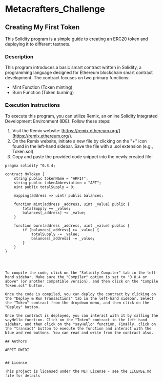 # Metacrafters_Challenge
## Creating My First Token

This Solidity program is a simple guide to creating an ERC20 token and deploying it to different testnets.

### Description

This program introduces a basic smart contract written in Solidity, a programming language designed for Ethereum blockchain smart contract development. The contract focuses on two primary functions:

- Mint Function (Token minting)
- Burn Function (Token burning)

### Execution Instructions

To execute this program, you can utilize Remix, an online Solidity Integrated Development Environment (IDE). Follow these steps:

1. Visit the Remix website: [https://remix.ethereum.org/](https://remix.ethereum.org/).
2. On the Remix website, initiate a new file by clicking on the "+" icon found in the left-hand sidebar. Save the file with a .sol extension (e.g., Token.sol).
3. Copy and paste the provided code snippet into the newly created file:

```solidity
pragma solidity ^0.8.4;

contract MyToken {
    string public tokenName = "ARPIT";
    string public tokenAbbreviation = "APT";
    uint public totalSupply = 0;

    mapping(address => uint) public balances;

    function mint(address _address, uint _value) public {
        totalSupply += _value;
        balances[_address] += _value;
    }

    function burn(address _address, uint _value) public {
        if (balances[_address] >= _value) {
            totalSupply -= _value;
            balances[_address] -= _value;
        }
    }
}




To compile the code, click on the "Solidity Compiler" tab in the left-hand sidebar. Make sure the "Compiler" option is set to "0.8.4 or above" (or another compatible version), and then click on the "Compile Token.sol" button.

Once the code is compiled, you can deploy the contract by clicking on the "Deploy & Run Transactions" tab in the left-hand sidebar. Select the "Token" contract from the dropdown menu, and then click on the "Deploy" button.

Once the contract is deployed, you can interact with it by calling the sayHello function. Click on the "Token" contract in the left-hand sidebar, and then click on the "sayHello" function. Finally, click on the "transact" button to execute the function and interact with the blue and red buttons. You can read and write from the contract also. 

## Authors

ARPIT DWEDI


## License

This project is licensed under the MIT License - see the LICENSE.md file for details
